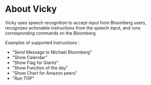 # About Vicky

Vicky uses speech recognition to accept input from Bloomberg users, recognizes actionable instructions from the speech input, and runs corresponding commands on the Bloomberg.

Examples of supported instructions :

- "Send Message to Michael Bloomberg"
- "Show Calendar"
- "Show Flag for Giants"
- "Show Function of the day"
- "Show Chart for Amazon peers"
- "Run TOP"


